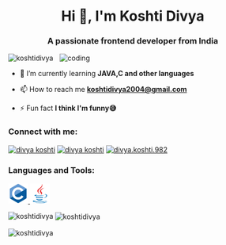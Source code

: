<h1 align="center">Hi 👋, I'm Koshti Divya</h1>
<h3 align="center">A passionate frontend developer from India</h3>
<img align="right" alt="coding"width="400" src="https://user-images.githubusercontent.com/59734313/157189039-c09b3e38-9f42-42c0-ab54-14f1574190a7.gif">

<p align="left"> <img src="https://komarev.com/ghpvc/?username=koshtidivya&label=Profile%20views&color=0e75b6&style=flat" alt="koshtidivya" /> </p>

- 🌱 I’m currently learning **JAVA,C and other languages**

- 📫 How to reach me **koshtidivya2004@gmail.com**

- ⚡ Fun fact **I think I'm funny😅**

<h3 align="left">Connect with me:</h3>
<p align="left">
<a href="https://linkedin.com/in/divya koshti" target="blank"><img align="center" src="https://raw.githubusercontent.com/rahuldkjain/github-profile-readme-generator/master/src/images/icons/Social/linked-in-alt.svg" alt="divya koshti" height="30" width="40" /></a>
<a href="https://fb.com/divya koshti" target="blank"><img align="center" src="https://raw.githubusercontent.com/rahuldkjain/github-profile-readme-generator/master/src/images/icons/Social/facebook.svg" alt="divya koshti" height="30" width="40" /></a>
<a href="https://instagram.com/divya.koshti.982" target="blank"><img align="center" src="https://raw.githubusercontent.com/rahuldkjain/github-profile-readme-generator/master/src/images/icons/Social/instagram.svg" alt="divya.koshti.982" height="30" width="40" /></a>
</p>

<h3 align="left">Languages and Tools:</h3>
<p align="left"> <a href="https://www.cprogramming.com/" target="_blank" rel="noreferrer"> <img src="https://raw.githubusercontent.com/devicons/devicon/master/icons/c/c-original.svg" alt="c" width="40" height="40"/> </a> <a href="https://www.java.com" target="_blank" rel="noreferrer"> <img src="https://raw.githubusercontent.com/devicons/devicon/master/icons/java/java-original.svg" alt="java" width="40" height="40"/> </a> </p>

<p><img align="left" src="https://github-readme-stats.vercel.app/api/top-langs?username=koshtidivya&show_icons=true&locale=en&layout=compact" alt="koshtidivya" /></p>

<p>&nbsp;<img align="center" src="https://github-readme-stats.vercel.app/api?username=koshtidivya&show_icons=true&locale=en" alt="koshtidivya" /></p>

<p><img align="center" src="https://github-readme-streak-stats.herokuapp.com/?user=koshtidivya&" alt="koshtidivya" /></p>

